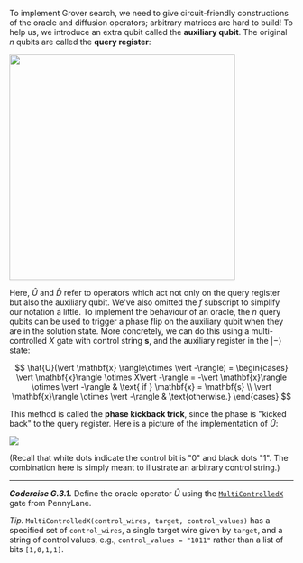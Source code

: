 To implement Grover search, we need to give circuit-friendly constructions of the oracle and diffusion operators; arbitrary matrices are hard to build! To help us, we introduce an extra qubit called the **auxiliary qubit**. The original $n$ qubits are called the **query register**:

<img src="pics/grover-iter-1.svg" width="400px">

Here, $\hat{U}$ and $\hat{D}$ refer to operators which act not only on the query register but also the auxiliary qubit. We've also omitted the $f$ subscript to simplify our notation a little.
To implement the behaviour of an oracle, the $n$ query qubits can be used to trigger a phase flip on the auxiliary qubit when they are in the solution state. More concretely, we can do this using a multi-controlled $X$ gate with control string $\mathbf{s}$, and the auxiliary register in the $\vert -\rangle$ state:

$$
\hat{U}(\vert \mathbf{x} \rangle\otimes \vert -\rangle) =
\begin{cases}
\vert \mathbf{x}\rangle \otimes X\vert -\rangle = -\vert \mathbf{x}\rangle \otimes \vert -\rangle & \text{ if } \mathbf{x} = \mathbf{s} \\
\vert \mathbf{x}\rangle \otimes \vert -\rangle & \text{otherwise.}
\end{cases}
$$

This method is called the **phase kickback trick**, since the phase is "kicked back" to the query register. Here is a picture of the implementation of $\hat{U}$:

<img src="pics/oracle-circuit.svg">

(Recall that white dots indicate the control bit is "0" and black dots "1". The combination here is simply meant to illustrate an arbitrary control string.)

---

***Codercise G.3.1.*** Define the oracle operator $\hat{U}$ using the [``MultiControlledX``](https://pennylane.readthedocs.io/en/stable/code/api/pennylane.MultiControlledX.html) gate from PennyLane.

*Tip.* ``MultiControlledX(control_wires, target, control_values)`` has a specified set of ``control_wires``, a single target wire given by ``target``, and a string of control values, e.g., ``control_values = "1011"`` rather than a list of bits  ``[1,0,1,1]``.
